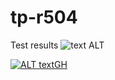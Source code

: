 # tp-r504
Test results
![text ALT](https://github.com/BrHugo662/tp-r504/actions/workflows/pytest.yml/badge.svg)

[![ALT textGH](https://avatars.githubusercontent.com/u/203654861?v=4&size=64)](https://lien/destination)
